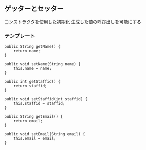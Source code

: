 ## ゲッターとセッター
コンストラクタを使用した初期化
生成した値の呼び出しを可能にする
### テンプレート
	public String getName() {
		return name;
	}

	public void setName(String name) {
		this.name = name;
	}

	public int getStaffid() {
		return staffid;
	}

	public void setStaffid(int staffid) {
		this.staffid = staffid;
	}

	public String getEmail() {
		return email;
	}

	public void setEmail(String email) {
		this.email = email;
	}

